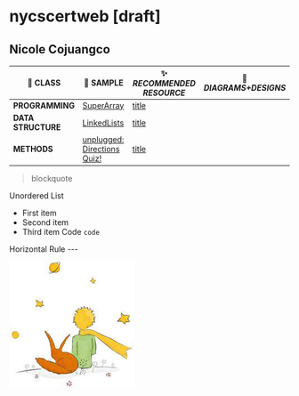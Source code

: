 # nycscertweb [draft]
## Nicole Cojuangco





| :school:  CLASS | :space_invader:  SAMPLE | :sparkles: *RECOMMENDED RESOURCE* | :pencil: *DIAGRAMS+DESIGNS* |
| ----------- | ----------- |  ----------- | ----------- |
| **PROGRAMMING**|[SuperArray](programming/6/sa/SuperArray.java](https://github.com/hunter-teacher-cert/cohort-3-summer-work-msCOJUANGCO/blob/master/programming/6/sa/SuperArray.java)) | [title](https://www.example.com) |
| **DATA STRUCTURE**|[LinkedLists](ds/LinkedLists/LinkedList.java) | [title](https://www.example.com) || Paragraph | Text |
| **METHODS**|[unplugged: Directions Quiz!](https://github.com/msCOJUANGCO/nycscertweb/blob/main/04_unplugged.md) | [title](https://www.example.com) |

> blockquote
>

Unordered List	
- First item
- Second item
- Third item
Code	`code`

Horizontal Rule	---

![alt text](le_petit_prince.jpeg)
